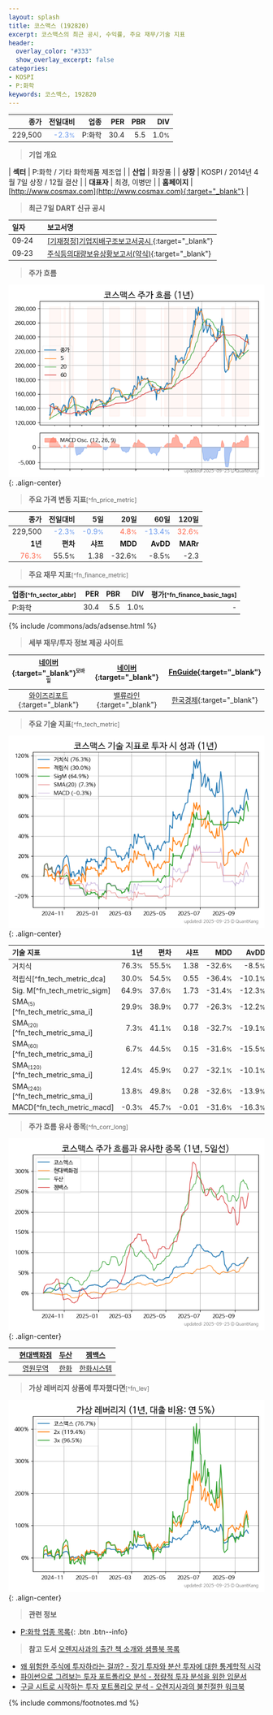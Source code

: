 ```yaml
---
layout: splash
title: 코스맥스 (192820)
excerpt: 코스맥스의 최근 공시, 수익률, 주요 재무/기술 지표
header:
  overlay_color: "#333"
  show_overlay_excerpt: false
categories:
- KOSPI
- P:화학
keywords: 코스맥스, 192820
---
```


| **종가** | **전일대비** | **업종** | **PER** | **PBR** | **DIV** |
| -------: | -----------: | -------: | ------: | ------: | ------: |
| 229,500 | <span style="color: cornflowerblue">-2.3<small>%</small></span> | P:화학 | 30.4 | 5.5 | 1.0<small>%</small> |

<!-- more -->


> **기업 개요**<a id="company"></a>

| <span style="white-space:nowrap;">**섹터**</span> | P:화학 / 기타 화학제품 제조업 |
| <span style="white-space:nowrap;">**산업**</span> | 화장품 |
| <span style="white-space:nowrap;">**상장**</span> | KOSPI / 2014년 4월 7일 상장 / 12월 결산 |
| <span style="white-space:nowrap;">**대표자**</span> | 최경, 이병만 |
| <span style="white-space:nowrap;">**홈페이지**</span> | [http://www.cosmax.com](http://www.cosmax.com){:target="_blank"} |


> **최근 7일 DART 신규 공시**<a id="dart"></a>

| **일자** |      | **보고서명** |
| :------- | :--- | :----------- |
| 09&#x2011;24 | | [[기재정정]기업지배구조보고서공시              ](https://dart.fss.or.kr/dsaf001/main.do?rcpNo=20250924800212){:target="_blank"} |
| 09&#x2011;23 | | [주식등의대량보유상황보고서(약식)](https://dart.fss.or.kr/dsaf001/main.do?rcpNo=20250923000237){:target="_blank"} |


> **주가 흐름**<a id="price"></a>

![192820](/stock/images/192820.png){: .align-center}


> **주요 가격 변동 지표**<small>[^fn_price_metric]</small>

| **종가** | **전일대비** | **5일** | **20일** | **60일** | **120일** |
| -------: | -----------: | ------: | -------: | -------: | --------: |
| 229,500 | <span style="color: cornflowerblue">-2.3<small>%</small></span> | <span style="color: cornflowerblue">-0.9<small>%</small></span> | <span style="color: tomato">4.8<small>%</small></span> | <span style="color: cornflowerblue">-13.4<small>%</small></span> | <span style="color: tomato">32.6<small>%</small></span> |
| **1년** | **편차** | **샤프** | **MDD** | **AvDD** | **MARr** |
| <span style="color: tomato">76.3<small>%</small></span> | 55.5<small>%</small> | 1.38 | -32.6<small>%</small> | -8.5<small>%</small> | -2.3 |


> **주요 재무 지표**<small>[^fn_finance_metric]</small>

| **업종**<small>[^fn_sector_abbr]</small> | **PER** | **PBR** | **DIV** | **평가**<small>[^fn_finance_basic_tags]</small> |
| :--------------------------------------- | ------: | ------: | ------: | ----------------------------------------------: |
| P:화학 | 30.4 | 5.5 | 1.0<small>%</small> | - |



{% include /commons/ads/adsense.html %}

> **세부 재무/투자 정보 제공 사이트**

| [네이버](https://m.stock.naver.com/domestic/stock/192820/finance/summary){:target="_blank"}<sup><small>모바일</small></sup> | [네이버](https://finance.naver.com/item/coinfo.naver?code=192820){:target="_blank"} | [FnGuide](https://comp.fnguide.com/SVO2/ASP/SVD_Invest.asp?gicode=A192820&MenuYn=Y){:target="_blank"} |
| :---: | :---: | :---: |
| [와이즈리포트](https://comp.wisereport.co.kr/company/c1040001.aspx?cmp_cd=192820){:target="_blank"} | [밸류라인](https://www.valueline.co.kr/finance/summary/192820){:target="_blank"} | [한국경제](https://markets.hankyung.com/stock/192820/financial-summary){:target="_blank"} |


> **주요 기술 지표**<small>[^fn_tech_metric]</small>


![192820](/stock/images/192820_tech.png){: .align-center}

| **기술 지표** | **1년** | **편차** | **샤프** | **MDD** | **AvDD** |
| :------------ | ------: | -----------: | -------: | ------: | -------: |
| 거치식 | 76.3<small>%</small> | 55.5<small>%</small> | 1.38 | -32.6<small>%</small> | -8.5<small>%</small> |
| 적립식[^fn_tech_metric_dca] | 30.0<small>%</small> | 54.5<small>%</small> | 0.55 | -36.4<small>%</small> | -10.1<small>%</small> |
| Sig. M[^fn_tech_metric_sigm] | 64.9<small>%</small> | 37.6<small>%</small> | 1.73 | -31.4<small>%</small> | -12.3<small>%</small> |
| SMA<small><sub>(5)</sub></small>[^fn_tech_metric_sma_i] | 29.9<small>%</small> | 38.9<small>%</small> | 0.77 | -26.3<small>%</small> | -12.2<small>%</small> |
| SMA<small><sub>(20)</sub></small>[^fn_tech_metric_sma_i] | 7.3<small>%</small> | 41.1<small>%</small> | 0.18 | -32.7<small>%</small> | -19.1<small>%</small> |
| SMA<small><sub>(60)</sub></small>[^fn_tech_metric_sma_i] | 6.7<small>%</small> | 44.5<small>%</small> | 0.15 | -31.6<small>%</small> | -15.5<small>%</small> |
| SMA<small><sub>(120)</sub></small>[^fn_tech_metric_sma_i] | 12.4<small>%</small> | 45.9<small>%</small> | 0.27 | -32.1<small>%</small> | -10.1<small>%</small> |
| SMA<small><sub>(240)</sub></small>[^fn_tech_metric_sma_i] | 13.8<small>%</small> | 49.8<small>%</small> | 0.28 | -32.6<small>%</small> | -13.9<small>%</small> |
| MACD[^fn_tech_metric_macd] | -0.3<small>%</small> | 45.7<small>%</small> | -0.01 | -31.6<small>%</small> | -16.3<small>%</small> |


> **주가 흐름 유사 종목**<a id="corr"></a><small>[^fn_corr_long]</small>

![192820](/stock/images/192820_corr.png){: .align-center}

|       | [현대백화점](/069960/) | [두산](/000150/) | [젬백스](/082270/) |
| :---: | :------------------------------------: | :------------------------------------: | :------------------------------------: |
|       | [영원무역](/111770/) | [한화](/000880/) | [한화시스템](/272210/) |


> **가상 레버리지 상품에 투자했다면**<a id="2x"></a><small>[^fn_lev]</small>

![192820](/stock/images/192820_2x.png){: .align-center}


> **관련 정보**

- [P:화학 업종 목록](/stats/sector/kospi_업종_화학_종목/){: .btn .btn--info}

> **참고 도서** [오렌지사과의 출간 책 소개와 샘플북 목록](https://kongdori.tistory.com/691)

- [왜 위험한 주식에 투자하라는 걸까? - 장기 투자와 분산 투자에 대한 통계학적 시각](https://kongdori.tistory.com/421)
- [파이썬으로 그려보는 투자 포트폴리오 분석  - 정량적 투자 분석을 위한 입문서](https://kongdori.tistory.com/643)
- [구글 시트로 시작하는 투자 포트폴리오 분석 - 오렌지사과의 불친절한 워크북](https://kongdori.tistory.com/449)


{% include commons/footnotes.md %}